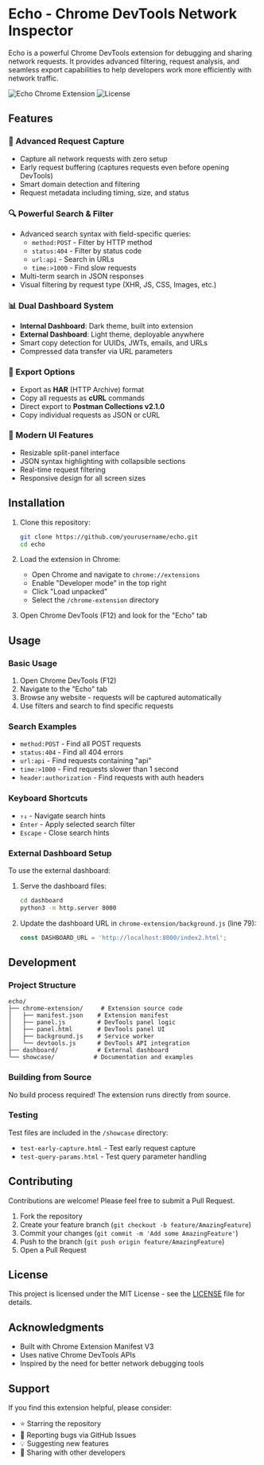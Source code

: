 # Echo - Chrome DevTools Network Inspector

Echo is a powerful Chrome DevTools extension for debugging and sharing network requests. It provides advanced filtering, request analysis, and seamless export capabilities to help developers work more efficiently with network traffic.

![Echo Chrome Extension](https://img.shields.io/badge/Chrome-Extension-blue)
![License](https://img.shields.io/badge/license-MIT-green)

## Features

### 🎯 Advanced Request Capture
- Capture all network requests with zero setup
- Early request buffering (captures requests even before opening DevTools)
- Smart domain detection and filtering
- Request metadata including timing, size, and status

### 🔍 Powerful Search & Filter
- Advanced search syntax with field-specific queries:
  - `method:POST` - Filter by HTTP method
  - `status:404` - Filter by status code
  - `url:api` - Search in URLs
  - `time:>1000` - Find slow requests
- Multi-term search in JSON responses
- Visual filtering by request type (XHR, JS, CSS, Images, etc.)

### 📊 Dual Dashboard System
- **Internal Dashboard**: Dark theme, built into extension
- **External Dashboard**: Light theme, deployable anywhere
- Smart copy detection for UUIDs, JWTs, emails, and URLs
- Compressed data transfer via URL parameters

### 🚀 Export Options
- Export as **HAR** (HTTP Archive) format
- Copy all requests as **cURL** commands
- Direct export to **Postman Collections v2.1.0**
- Copy individual requests as JSON or cURL

### 🎨 Modern UI Features
- Resizable split-panel interface
- JSON syntax highlighting with collapsible sections
- Real-time request filtering
- Responsive design for all screen sizes

## Installation

1. Clone this repository:
   ```bash
   git clone https://github.com/yourusername/echo.git
   cd echo
   ```

2. Load the extension in Chrome:
   - Open Chrome and navigate to `chrome://extensions`
   - Enable "Developer mode" in the top right
   - Click "Load unpacked"
   - Select the `/chrome-extension` directory

3. Open Chrome DevTools (F12) and look for the "Echo" tab

## Usage

### Basic Usage
1. Open Chrome DevTools (F12)
2. Navigate to the "Echo" tab
3. Browse any website - requests will be captured automatically
4. Use filters and search to find specific requests

### Search Examples
- `method:POST` - Find all POST requests
- `status:404` - Find all 404 errors
- `url:api` - Find requests containing "api"
- `time:>1000` - Find requests slower than 1 second
- `header:authorization` - Find requests with auth headers

### Keyboard Shortcuts
- `↑↓` - Navigate search hints
- `Enter` - Apply selected search filter
- `Escape` - Close search hints

### External Dashboard Setup
To use the external dashboard:

1. Serve the dashboard files:
   ```bash
   cd dashboard
   python3 -m http.server 8000
   ```

2. Update the dashboard URL in `chrome-extension/background.js` (line 79):
   ```javascript
   const DASHBOARD_URL = 'http://localhost:8000/index2.html';
   ```

## Development

### Project Structure
```
echo/
├── chrome-extension/     # Extension source code
│   ├── manifest.json    # Extension manifest
│   ├── panel.js         # DevTools panel logic
│   ├── panel.html       # DevTools panel UI
│   ├── background.js    # Service worker
│   └── devtools.js      # DevTools API integration
├── dashboard/           # External dashboard
└── showcase/           # Documentation and examples
```

### Building from Source
No build process required! The extension runs directly from source.

### Testing
Test files are included in the `/showcase` directory:
- `test-early-capture.html` - Test early request capture
- `test-query-params.html` - Test query parameter handling

## Contributing

Contributions are welcome! Please feel free to submit a Pull Request.

1. Fork the repository
2. Create your feature branch (`git checkout -b feature/AmazingFeature`)
3. Commit your changes (`git commit -m 'Add some AmazingFeature'`)
4. Push to the branch (`git push origin feature/AmazingFeature`)
5. Open a Pull Request

## License

This project is licensed under the MIT License - see the [LICENSE](LICENSE) file for details.

## Acknowledgments

- Built with Chrome Extension Manifest V3
- Uses native Chrome DevTools APIs
- Inspired by the need for better network debugging tools

## Support

If you find this extension helpful, please consider:
- ⭐ Starring the repository
- 🐛 Reporting bugs via GitHub Issues
- 💡 Suggesting new features
- 👥 Sharing with other developers